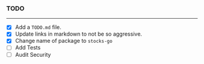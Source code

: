 ### TODO

---

- [x] Add a `TODO.md` file.
- [x] Update links in markdown to not be so aggressive.
- [x] Change name of package to `stocks-go`
- [ ] Add Tests
- [ ] Audit Security
